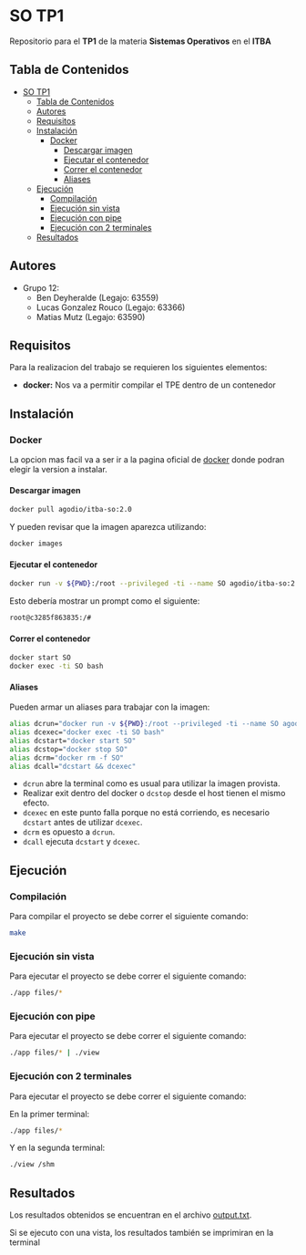 # SO TP1

Repositorio para el **TP1** de la materia **Sistemas Operativos** en el **ITBA**

## Tabla de Contenidos

- [SO TP1](#so-tp1)
  - [Tabla de Contenidos](#tabla-de-contenidos)
  - [Autores](#autores)
  - [Requisitos](#requisitos)
  - [Instalación](#instalación)
    - [Docker](#docker)
      - [Descargar imagen](#descargar-imagen)
      - [Ejecutar el contenedor](#ejecutar-el-contenedor)
      - [Correr el contenedor](#correr-el-contenedor)
      - [Aliases](#aliases)
  - [Ejecución](#ejecución)
    - [Compilación](#compilación)
    - [Ejecución sin vista](#ejecución-sin-vista)
    - [Ejecución con pipe](#ejecución-con-pipe)
    - [Ejecución con 2 terminales](#ejecución-con-2-terminales)
  - [Resultados](#resultados)

## Autores
- Grupo 12:
  - Ben Deyheralde (Legajo: 63559)
  - Lucas Gonzalez Rouco (Legajo: 63366)
  - Matias Mutz (Legajo: 63590)

## Requisitos

Para la realizacion del trabajo se requieren los siguientes elementos:

- **docker:** Nos va a permitir compilar el TPE dentro de un contenedor

## Instalación

### Docker

La opcion mas facil va a ser ir a la pagina oficial de [docker](https://www.docker.com/products/docker-desktop/) donde podran elegir la version a instalar.

#### Descargar imagen

```bash
docker pull agodio/itba-so:2.0
```

Y pueden revisar que la imagen aparezca utilizando:

```bash
docker images
```

#### Ejecutar el contenedor

```bash
docker run -v ${PWD}:/root --privileged -ti --name SO agodio/itba-so:2.0
```

Esto debería mostrar un prompt como el siguiente:

```bash
root@c3285f863835:/#
```

#### Correr el contenedor

```bash
docker start SO
docker exec -ti SO bash
```

#### Aliases

Pueden armar un aliases para trabajar con la imagen:

```bash
alias dcrun="docker run -v ${PWD}:/root --privileged -ti --name SO agodio/itba-so:2.0"
alias dcexec="docker exec -ti SO bash"
alias dcstart="docker start SO"
alias dcstop="docker stop SO"
alias dcrm="docker rm -f SO"
alias dcall="dcstart && dcexec"
```

- `dcrun` abre la terminal como es usual para utilizar la imagen provista.
- Realizar exit dentro del docker o `dcstop` desde el host tienen el mismo efecto.
- `dcexec` en este punto falla porque no está corriendo, es necesario `dcstart` antes de utilizar `dcexec`.
- `dcrm` es opuesto a `dcrun`.
- `dcall` ejecuta `dcstart` y `dcexec`.

## Ejecución

### Compilación

Para compilar el proyecto se debe correr el siguiente comando:

```bash
make
```

### Ejecución sin vista

Para ejecutar el proyecto se debe correr el siguiente comando:

```bash
./app files/*
```

### Ejecución con pipe

Para ejecutar el proyecto se debe correr el siguiente comando:

```bash
./app files/* | ./view
```

### Ejecución con 2 terminales

Para ejecutar el proyecto se debe correr el siguiente comando:

En la primer terminal:

```bash
./app files/*
```

Y en la segunda terminal:

```bash
./view /shm
```

## Resultados

Los resultados obtenidos se encuentran en el archivo [output.txt](output.txt).

Si se ejecuto con una vista, los resultados también se imprimiran en la terminal
